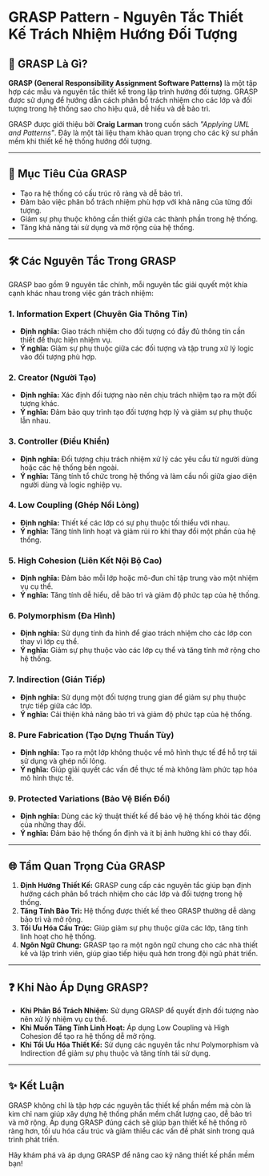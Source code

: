 # GRASP Pattern - Nguyên Tắc Thiết Kế Trách Nhiệm Hướng Đối Tượng  

## 📖 **GRASP Là Gì?**  

**GRASP (General Responsibility Assignment Software Patterns)** là một tập hợp các mẫu và nguyên tắc thiết kế trong lập trình hướng đối tượng. GRASP được sử dụng để hướng dẫn cách phân bổ trách nhiệm cho các lớp và đối tượng trong hệ thống sao cho hiệu quả, dễ hiểu và dễ bảo trì.  

GRASP được giới thiệu bởi **Craig Larman** trong cuốn sách *"Applying UML and Patterns"*. Đây là một tài liệu tham khảo quan trọng cho các kỹ sư phần mềm khi thiết kế hệ thống hướng đối tượng.  

---

## 🎯 **Mục Tiêu Của GRASP**  

- Tạo ra hệ thống có cấu trúc rõ ràng và dễ bảo trì.  
- Đảm bảo việc phân bổ trách nhiệm phù hợp với khả năng của từng đối tượng.  
- Giảm sự phụ thuộc không cần thiết giữa các thành phần trong hệ thống.  
- Tăng khả năng tái sử dụng và mở rộng của hệ thống.  

---

## 🛠 **Các Nguyên Tắc Trong GRASP**  

GRASP bao gồm 9 nguyên tắc chính, mỗi nguyên tắc giải quyết một khía cạnh khác nhau trong việc gán trách nhiệm:  

### **1. Information Expert (Chuyên Gia Thông Tin)**  
- **Định nghĩa:** Giao trách nhiệm cho đối tượng có đầy đủ thông tin cần thiết để thực hiện nhiệm vụ.  
- **Ý nghĩa:** Giảm sự phụ thuộc giữa các đối tượng và tập trung xử lý logic vào đối tượng phù hợp.  

### **2. Creator (Người Tạo)**  
- **Định nghĩa:** Xác định đối tượng nào nên chịu trách nhiệm tạo ra một đối tượng khác.  
- **Ý nghĩa:** Đảm bảo quy trình tạo đối tượng hợp lý và giảm sự phụ thuộc lẫn nhau.  

### **3. Controller (Điều Khiển)**  
- **Định nghĩa:** Đối tượng chịu trách nhiệm xử lý các yêu cầu từ người dùng hoặc các hệ thống bên ngoài.  
- **Ý nghĩa:** Tăng tính tổ chức trong hệ thống và làm cầu nối giữa giao diện người dùng và logic nghiệp vụ.  

### **4. Low Coupling (Ghép Nối Lỏng)**  
- **Định nghĩa:** Thiết kế các lớp có sự phụ thuộc tối thiểu với nhau.  
- **Ý nghĩa:** Tăng tính linh hoạt và giảm rủi ro khi thay đổi một phần của hệ thống.  

### **5. High Cohesion (Liên Kết Nội Bộ Cao)**  
- **Định nghĩa:** Đảm bảo mỗi lớp hoặc mô-đun chỉ tập trung vào một nhiệm vụ cụ thể.  
- **Ý nghĩa:** Tăng tính dễ hiểu, dễ bảo trì và giảm độ phức tạp của hệ thống.  

### **6. Polymorphism (Đa Hình)**  
- **Định nghĩa:** Sử dụng tính đa hình để giao trách nhiệm cho các lớp con thay vì lớp cụ thể.  
- **Ý nghĩa:** Giảm sự phụ thuộc vào các lớp cụ thể và tăng tính mở rộng cho hệ thống.  

### **7. Indirection (Gián Tiếp)**  
- **Định nghĩa:** Sử dụng một đối tượng trung gian để giảm sự phụ thuộc trực tiếp giữa các lớp.  
- **Ý nghĩa:** Cải thiện khả năng bảo trì và giảm độ phức tạp của hệ thống.  

### **8. Pure Fabrication (Tạo Dựng Thuần Tùy)**  
- **Định nghĩa:** Tạo ra một lớp không thuộc về mô hình thực tế để hỗ trợ tái sử dụng và ghép nối lỏng.  
- **Ý nghĩa:** Giúp giải quyết các vấn đề thực tế mà không làm phức tạp hóa mô hình thực tế.  

### **9. Protected Variations (Bảo Vệ Biến Đổi)**  
- **Định nghĩa:** Dùng các kỹ thuật thiết kế để bảo vệ hệ thống khỏi tác động của những thay đổi.  
- **Ý nghĩa:** Đảm bảo hệ thống ổn định và ít bị ảnh hưởng khi có thay đổi.  

---

## 🌐 **Tầm Quan Trọng Của GRASP**  

1. **Định Hướng Thiết Kế:** GRASP cung cấp các nguyên tắc giúp bạn định hướng cách phân bổ trách nhiệm cho các lớp và đối tượng trong hệ thống.  
2. **Tăng Tính Bảo Trì:** Hệ thống được thiết kế theo GRASP thường dễ dàng bảo trì và mở rộng.  
3. **Tối Ưu Hóa Cấu Trúc:** Giúp giảm sự phụ thuộc giữa các lớp, tăng tính linh hoạt cho hệ thống.  
4. **Ngôn Ngữ Chung:** GRASP tạo ra một ngôn ngữ chung cho các nhà thiết kế và lập trình viên, giúp giao tiếp hiệu quả hơn trong đội ngũ phát triển.  

---

## ❓ **Khi Nào Áp Dụng GRASP?**  

- **Khi Phân Bổ Trách Nhiệm:** Sử dụng GRASP để quyết định đối tượng nào nên xử lý nhiệm vụ cụ thể.  
- **Khi Muốn Tăng Tính Linh Hoạt:** Áp dụng Low Coupling và High Cohesion để tạo ra hệ thống dễ mở rộng.  
- **Khi Tối Ưu Hóa Thiết Kế:** Sử dụng các nguyên tắc như Polymorphism và Indirection để giảm sự phụ thuộc và tăng tính tái sử dụng.  

---

## ✨ **Kết Luận**  

GRASP không chỉ là tập hợp các nguyên tắc thiết kế phần mềm mà còn là kim chỉ nam giúp xây dựng hệ thống phần mềm chất lượng cao, dễ bảo trì và mở rộng. Áp dụng GRASP đúng cách sẽ giúp bạn thiết kế hệ thống rõ ràng hơn, tối ưu hóa cấu trúc và giảm thiểu các vấn đề phát sinh trong quá trình phát triển.  

Hãy khám phá và áp dụng GRASP để nâng cao kỹ năng thiết kế phần mềm bạn!  

